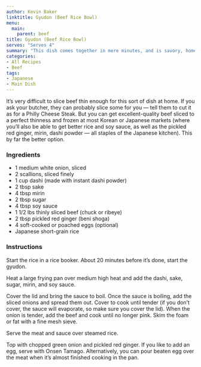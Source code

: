 ```yaml
---
author: Kevin Baker
linktitle: Gyudon (Beef Rice Bowl)
menu:
  main:
    parent: beef
title: Gyudon (Beef Rice Bowl)
serves: "Serves 4"
summary: "This dish comes together in mere minutes, and is savory, homey, and just delicious. It’s one of my all-time favorites. The egg is optional, but makes the dish a very filling and complete meal."
categories:
- All Recipes
- Beef
tags:
- Japanese
- Main Dish
---
```

It’s very difficult to slice beef thin enough for this sort of dish at home. If you ask your butcher, they can probably slice some for you — tell them to cut it as for a Philly Cheese Steak.  But you can get excellent-quality beef sliced to a perfect thinness and frozen at most Korean or Japanese markets (where you’ll also be able to get better rice and soy sauce, as well as the pickled red ginger, mirin, dashi powder — all staples of the Japanese kitchen). This by far the better option.

### Ingredients

<div class="ingredient-list">

* 1 medium white onion, sliced  
* 2 scallions, sliced finely  
* 1 cup dashi (made with instant dashi powder)  
* 2 tbsp sake  
* 4 tbsp mirin  
* 2 tbsp sugar  
* 4 tbsp soy sauce  
* 1 1/2 lbs thinly sliced beef (chuck or ribeye)  
* 2 tbsp pickled red ginger (beni shoga)  
* 4 soft-cooked or poached eggs (optional)  
* Japanese short-grain rice  

</div>

### Instructions
Start the rice in a rice booker. About 20 minutes before it’s done, start the gyudon.

Heat a large frying pan over medium high heat and add the dashi, sake, sugar, mirin, and soy sauce.

Cover the lid and bring the sauce to boil. Once the sauce is boiling, add the sliced onions and spread them out. Cover to cook until tender (if you don’t cover, the sauce will evaporate, so make sure you cover the lid).
When the onion is tender, add the beef and cook until no longer pink. Skim the foam or fat with a fine mesh sieve.

Serve the meat and sauce over steamed rice.

Top with chopped green onion and pickled red ginger. If you like to add an egg, serve with Onsen Tamago. Alternatively, you can pour beaten egg over the meat when it’s almost finished cooking in the pan.